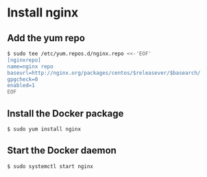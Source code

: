 
# Install nginx

## Add the yum repo

```bash
$ sudo tee /etc/yum.repos.d/nginx.repo <<-'EOF'
[nginxrepo]
name=nginx repo
baseurl=http://nginx.org/packages/centos/$releasever/$basearch/
gpgcheck=0
enabled=1
EOF
```

## Install the Docker package

```bash
$ sudo yum install nginx
```

## Start the Docker daemon

```bash
$ sudo systemctl start nginx
```


